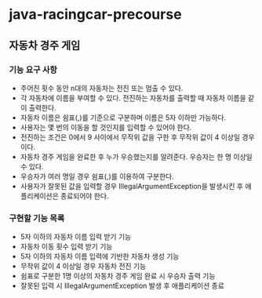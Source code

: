 # java-racingcar-precourse

## 자동차 경주 게임

### 기능 요구 사항
- 주어진 횟수 동안 n대의 자동차는 전진 또는 멈출 수 있다.
- 각 자동차에 이름을 부여할 수 있다. 전진하는 자동차를 출력할 때 자동차 이름을 같이 출력한다.
- 자동차 이름은 쉼표(,)를 기준으로 구분하며 이름은 5자 이하만 가능하다.
- 사용자는 몇 번의 이동을 할 것인지를 입력할 수 있어야 한다.
- 전진하는 조건은 0에서 9 사이에서 무작위 값을 구한 후 무작위 값이 4 이상일 경우이다.
- 자동차 경주 게임을 완료한 후 누가 우승했는지를 알려준다. 우승자는 한 명 이상일 수 있다.
- 우승자가 여러 명일 경우 쉼표(,)를 이용하여 구분한다.
- 사용자가 잘못된 값을 입력할 경우 IllegalArgumentException을 발생시킨 후 애플리케이션은 종료되어야 한다.


### 구현할 기능 목록
- 5자 이하의 자동차 이름 입력 받기 기능
- 자동차 이동 횟수 입력 받기 기능
- 5자 이하의 자동차 이름 입력에 기반한 자동차 생성 기능
- 무작위 값이 4 이상일 경우 자동차 전진 기능
- 쉼표로 구분한 1명 이상의 자동차 경주 게임 완료 시 우승자 출력 기능
- 잘못된 입력 시 IllegalArgumentException 발생 후 애플리케이션 종료


